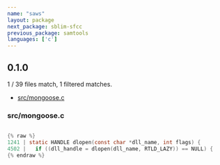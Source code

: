 ```yaml
---
name: "saws"
layout: package
next_package: sblim-sfcc
previous_package: samtools
languages: ['c']
---
```

## 0.1.0
1 / 39 files match, 1 filtered matches.

 - [src/mongoose.c](#srcmongoosec)

### src/mongoose.c

```c

{% raw %}
1241 | static HANDLE dlopen(const char *dll_name, int flags) {
4502 |   if ((dll_handle = dlopen(dll_name, RTLD_LAZY)) == NULL) {
{% endraw %}

```